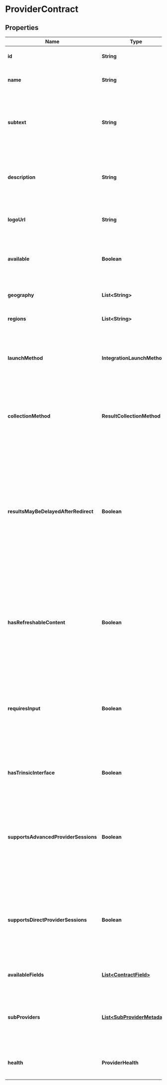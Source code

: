 

# ProviderContract


## Properties

| Name | Type | Description | Notes |
|------------ | ------------- | ------------- | -------------|
|**id** | **String** | The ID of the Provider for this contract. |  |
|**name** | **String** | The Provider&#39;s Name as it appears in Trinsic&#39;s Dashboard and Widget |  |
|**subtext** | **String** | The Provider&#39;s subtext recommended to be shown next to the name.              This is flavor text, not a full, human-readable description of the provider. |  |
|**description** | **String** | The Provider&#39;s description as it appears in Trinsic&#39;s Widget.              This is flavor text, not a full, human-readable description of the provider. |  |
|**logoUrl** | **String** | A URL pointing to the Provider&#39;s logo on Trinsic&#39;s CDN.              May be a PNG, JPG, or SVG image. |  |
|**available** | **Boolean** | Whether the Provider is available for use in your App.              If &#x60;false&#x60;, you will need to contact Trinsic to enable this Provider for your App. |  |
|**geography** | **List&lt;String&gt;** | The geographies within the Regions the Provider is available. |  |
|**regions** | **List&lt;String&gt;** | The regions within which the Provider is available. |  |
|**launchMethod** | **IntegrationLaunchMethod** | Relevant only to Direct Provider Sessions.              The &#x60;LaunchMethod&#x60; which must be supported to launch the Provider Session in Direct Provider Sessions. |  |
|**collectionMethod** | **ResultCollectionMethod** | Relevant only to Direct Provider Sessions.              The &#x60;CollectionMethod&#x60; which must be supported to launch the Provider Session in Direct Provider Sessions. |  |
|**resultsMayBeDelayedAfterRedirect** | **Boolean** | If &#x60;true&#x60;, then the results for this Provider may not be available immediately after the user is redirected back to your application. In this case, the &#x60;GetSessionResults&#x60; API must be called until results are available.              This is an uncommon scenario, and only applies to Providers which cannot guarantee the availability of results immediately after the user is redirected back to your application. |  |
|**hasRefreshableContent** | **Boolean** | Relevant only to Direct Provider Sessions.              Whether the Provider requires the &#x60;RefreshStepContent&#x60; capability.              For example, Samsung Wallet&#39;s deep links expire every 30 seconds, and must be refreshed periodically for a resilient user flow. |  |
|**requiresInput** | **Boolean** | Relevant to Hosted Provider Sessions and Direct Provider Sessions.              If &#x60;true&#x60;, this Provider requires provider-specific input on Session creation. If this input is not provided, Trinsic&#39;s Hosted UI will be invoked to collect the input from the user. |  |
|**hasTrinsicInterface** | **Boolean** | Whether there exists a Trinsic-hosted UI for this Provider.              This is &#x60;true&#x60; for any Provider which is not a simple, OIDC-like redirect flow. |  |
|**supportsAdvancedProviderSessions** | **Boolean** | Whether this Provider can be fully whitelabeled/OEMed through the Direct Provider Sessions API.              If &#x60;false&#x60;, the Provider may still be launched through Direct Provider Sessions; however, it will necessarily require a Trinsic-hosted UI to function. |  |
|**supportsDirectProviderSessions** | **Boolean** | Whether this Provider can be fully whitelabeled/OEMed through the Direct Provider Sessions API.              If &#x60;false&#x60;, the Provider may still be launched through Direct Provider Sessions; however, it will necessarily require a Trinsic-hosted UI to function. |  |
|**availableFields** | [**List&lt;ContractField&gt;**](ContractField.md) | Information about the fields that this Provider will return in verification results. |  [optional] |
|**subProviders** | [**List&lt;SubProviderMetadata&gt;**](SubProviderMetadata.md) | Metadata about the sub-providers which are available for this Provider.              For example, Italy&#39;s SPID is a Provider which aggregates access to multiple sub-providers. |  [optional] |
|**health** | **ProviderHealth** | The health for an integration to be able to successfully perform a verification session. |  |



